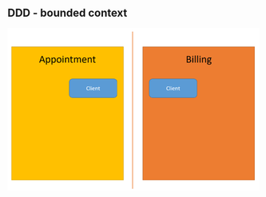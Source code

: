 ## DDD - bounded context

![bounded context](./content/patterns/architectural/modern/ddd/bounded-context.png)
